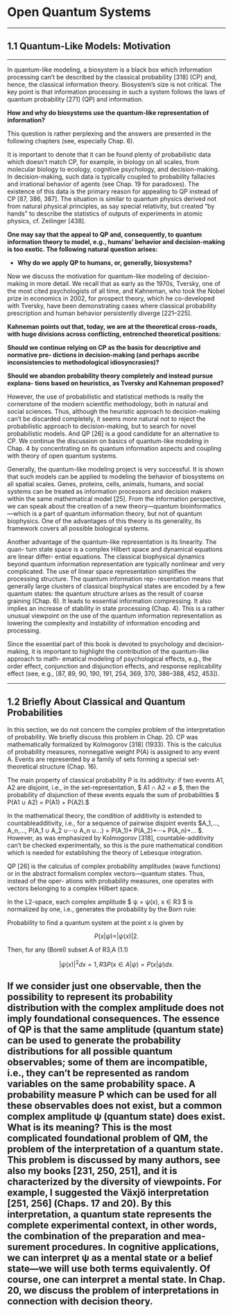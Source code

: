 # Open Quantum Systems
---
## 1.1 Quantum-Like Models: Motivation
---
In quantum-like modeling, a biosystem is a black box which information processing can’t be described by the classical probability [318] (CP) and, hence, the classical information theory. Biosystem’s size is not critical. The key point is that information processing in such a system follows the laws of quantum probability [271] (QP) and information.

**How and why do biosystems use the quantum-like representation of information?**

This question is rather perplexing and the answers are presented in the following chapters (see, especially Chap. 6).

It is important to denote that it can be found plenty of probabilistic data which doesn’t match CP, for example, in biology on all scales, from molecular biology to ecology, cognitive psychology, and decision-making. In decision-making, such data is typically coupled to probability fallacies and irrational behavior of agents (see Chap. 19 for paradoxes). The existence of this data is the primary reason for appealing to QP instead of CP [87, 386, 387]. The situation is similar to quantum physics derived not from natural physical principles, as say special relativity, but created “by hands” to describe the statistics of outputs of experiments in atomic physics, cf. Zeilinger [438].

**One may say that the appeal to QP and, consequently, to quantum information theory to model, e.g., humans’ behavior and decision-making is too exotic. The following natural question arises:**

- **Why do we apply QP to humans, or, generally, biosystems?**

Now we discuss the motivation for quantum-like modeling of decision-making in more detail. We recall that as early as the 1970s, Tversky, one of the most cited psychologists of all time, and Kahneman, who took the Nobel prize in economics in 2002, for prospect theory, which he co-developed with Tversky, have been demonstrating cases where classical probability prescription and human behavior persistently diverge [221–225]. 

**Kahneman points out that, today, we are at the theoretical cross-roads, with huge divisions across conflicting, entrenched theoretical positions:**

**Should we continue relying on CP as the basis for descriptive and normative pre- dictions in decision-making (and perhaps ascribe inconsistencies to methodological idiosyncrasies)?**

**Should we abandon probability theory completely and instead pursue explana- tions based on heuristics, as Tversky and Kahneman proposed?**

However, the use of probabilistic and statistical methods is really the cornerstone of the modern scientific methodology, both in natural and social sciences. Thus, although the heuristic approach to decision-making can’t be discarded completely, it seems more natural not to reject the probabilistic approach to decision-making, but to search for novel probabilistic models. And QP [26] is a good candidate for an alternative to CP. We continue the discussion on basics of quantum-like modeling in Chap. 4 by concentrating on its quantum information aspects and coupling with theory of open quantum systems.

Generally, the quantum-like modeling project is very successful. It is shown that such models can be applied to modeling the behavior of biosystems on all spatial scales. Genes, proteins, cells, animals, humans, and social systems can be treated as information processors and decision makers within the same mathematical model [25]. From the information perspective, we can speak about the creation of a new theory—quantum bioinformatics—which is a part of quantum information theory, but not of quantum biophysics. One of the advantages of this theory is its generality, its framework covers all possible biological systems.

Another advantage of the quantum-like representation is its linearity. The quan- tum state space is a complex Hilbert space and dynamical equations are linear differ- ential equations. The classical biophysical dynamics beyond quantum information representation are typically nonlinear and very complicated. The use of linear space representation simplifies the processing structure. The quantum information rep- resentation means that generally large clusters of classical biophysical states are encoded by a few quantum states: the quantum structure arises as the result of coarse graining (Chap. 6). It leads to essential information compressing. It also implies an increase of stability in state processing (Chap. 4). This is a rather unusual viewpoint on the use of the quantum information representation as lowering the complexity and instability of information encoding and processing.

Since the essential part of this book is devoted to psychology and decision-making, it is important to highlight the contribution of the quantum-like approach to math- ematical modeling of psychological effects, e.g., the order effect, conjunction and disjunction effects, and response replicability effect (see, e.g., [87, 89, 90, 190, 191, 254, 369, 370, 386–388, 452, 453]).

--- 
## 1.2 Briefly About Classical and Quantum Probabilities
In this section, we do not concern the complex problem of the interpretation of probability. We briefly discuss this problem in Chap. 20.
CP was mathematically formalized by Kolmogorov [318] (1933). This is the calculus of probability measures, nonnegative weight P(A) is assigned to any event A. Events are represented by a family of sets forming a special set-theoretical structure (Chap. 16). 

The main property of classical probability P is its additivity: if two events A1, A2 are disjoint, i.e., in the set-representation, $ A1 ∩ A2 = ∅ $, then the probability of disjunction of these events equals the sum of probabilities
$ P(A1 ∪ A2) = P(A1) + P(A2).$

In the mathematical theory, the condition of additivity is extended to countableadditivity, i.e., for a sequence of pairwise disjoint events $A_1,..., A_n,..., P(A_1 ∪ A_2 ∪···∪ A_n ∪...) = P(A_1)+ P(A_2)+···+ P(A_n)+... $.
However, as was emphasized by Kolmogorov [318], countable-additivity can’t be checked experimentally, so this is the pure mathematical condition which is needed for establishing the theory of Lebesque integration.

QP [26] is the calculus of complex probability amplitudes (wave functions) or in the abstract formalism complex vectors—quantum states. Thus, instead of the oper- ations with probability measures, one operates with vectors belonging to a complex Hilbert space.

In the L2-space, each complex amplitude $ ψ = ψ(x), x ∈ R3 $ is normalized by one, i.e., generates the probability by the Born rule:

Probability to find a quantum system at the point x is given by

$$
P(x|ψ) = |ψ(x)|2. 
$$

Then, for any (Borel) subset A of R3,A
(1.1)

$$
|ψ(x)|^2 dx = 1, R3
P(x ∈ A|ψ) = P(x|ψ)dx.
$$

If we consider just one observable, then the possibility to represent its probability distribution with the complex amplitude does not imply foundational consequences. The essence of QP is that the same amplitude (quantum state) can be used to generate the probability distributions for all possible quantum observables; some of them are incompatible, i.e., they can’t be represented as random variables on the same probability space. A probability measure P which can be used for all these observables does not exist, but a common complex amplitude ψ (quantum state) does exist.
What is its meaning? This is the most complicated foundational problem of QM, the problem of the interpretation of a quantum state. This problem is discussed by many authors, see also my books [231, 250, 251], and it is characterized by the diversity of viewpoints. For example, I suggested the Växjö interpretation [251, 256] (Chaps. 17 and 20). By this interpretation, a quantum state represents the complete experimental context, in other words, the combination of the preparation and mea- surement procedures. In cognitive applications, we can interpret ψ as a mental state or a belief state—we will use both terms equivalently. Of course, one can interpret a mental state. In Chap. 20, we discuss the problem of interpretations in connection with decision theory.
---

